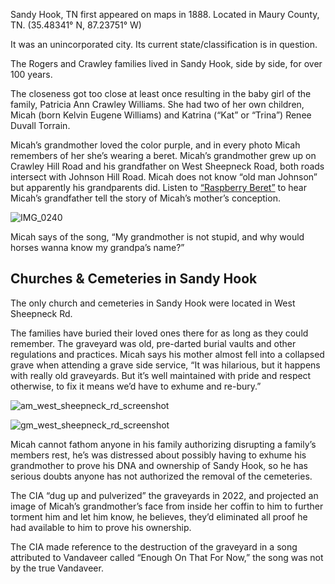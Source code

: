 Sandy Hook, TN first appeared on maps in 1888. Located in Maury County, TN. (35.48341° N, 87.23751° W)

It was an unincorporated city. Its current state/classification is in question. 

The Rogers and Crawley families lived in Sandy Hook, side by side, for over 100 years. 

The closeness got too close at least once resulting in the baby girl of the family, Patricia Ann Crawley Williams. She had two of her own children, Micah (born Kelvin Eugene Williams) and Katrina (“Kat” or “Trina”) Renee Duvall Torrain. 

Micah’s grandmother loved the color purple, and in every photo Micah remembers of her she’s wearing a beret. Micah’s grandmother grew up on Crawley Hill Road and his grandfather on West Sheepneck Road, both roads intersect with Johnson Hill Road. Micah does not know “old man Johnson” but apparently his grandparents did. Listen to [“Raspberry Beret”](https://music.youtube.com/watch?v=Y_YvUhaOIUk&si=wNQASEnNdU9Oinbf) to hear Micah’s grandfather tell the story of Micah’s mother’s conception. 

![IMG_0240](https://github.com/mission23/mission23/assets/140252803/8a25d2d4-03a8-4b2c-a2e5-2aca92519fc0)

Micah says of the song, “My grandmother is not stupid, and why would horses wanna know my grandpa’s name?” 

## Churches & Cemeteries in Sandy Hook

The only church and cemeteries in Sandy Hook were located in West Sheepneck Rd. 

The families have buried their loved ones there for as long as they could remember. The graveyard was old, pre-darted burial vaults and other regulations and practices. Micah says his mother almost fell into a collapsed grave when attending a grave side service, “It was hilarious, but it happens with really old graveyards. But it’s well maintained with pride and respect otherwise, to fix it means we’d have to exhume and re-bury.” 

![am_west_sheepneck_rd_screenshot](https://github.com/Mission23/Mission23/assets/140252803/401e8d9b-94e7-423a-a850-fba22ad07628)

![gm_west_sheepneck_rd_screenshot](https://github.com/Mission23/Mission23/assets/140252803/b2860b6f-b1d4-44fb-9674-1f9a7ee99365)

Micah cannot fathom anyone in his family authorizing disrupting a family’s members rest, he’s was distressed about possibly having to exhume his grandmother to prove his DNA and ownership of Sandy Hook, so he has serious doubts anyone has not authorized the removal of the cemeteries. 

The CIA “dug up and pulverized” the graveyards in 2022, and projected an image of Micah’s grandmother’s face from inside her coffin to him to further torment him and let him know, he believes, they’d eliminated all proof he had available to him to prove his ownership. 

The CIA made reference to the destruction of the graveyard in a song attributed to Vandaveer called “Enough On That For Now,” the song was not by the true Vandaveer. 

